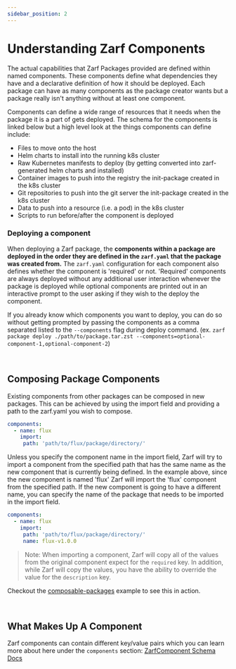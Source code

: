 ```yaml
---
sidebar_position: 2
---
```


# Understanding Zarf Components

The actual capabilities that Zarf Packages provided are defined within named components. These components define what dependencies they have and a declarative definition of how it should be deployed. Each package can have as many components as the package creator wants but a package really isn't anything without at least one component.

Components can define a wide range of resources that it needs when the package it is a part of gets deployed. The schema for the components is linked below but a high level look at the things components can define include:
 * Files to move onto the host
 * Helm charts to install into the running k8s cluster
 * Raw Kubernetes manifests to deploy (by getting converted into zarf-generated helm charts and installed)
 * Container images to push into the registry the init-package created in the k8s cluster
 * Git repositories to push into the git server the init-package created in the k8s cluster
 * Data to push into a resource (i.e. a pod) in the k8s cluster
 * Scripts to run before/after the component is deployed


### Deploying a component
When deploying a Zarf package, the **components within a package are deployed in the order they are defined in the `zarf.yaml` that the package was created from.** The `zarf.yaml` configuration for each component also defines whether the component is 'required' or not. 'Required' components are always deployed without any additional user interaction whenever the package is deployed while optional components are printed out in an interactive prompt to the user asking if they wish to the deploy the component.

 If you already know which components you want to deploy, you can do so without getting prompted by passing the components as a comma separated listed to the `--components` flag during deploy command. (ex. `zarf package deploy ./path/to/package.tar.zst --components=optional-component-1,optional-component-2`)


&nbsp;


## Composing Package Components
Existing components from other packages can be composed in new packages. This can be achieved by using the import field and providing a path to the zarf.yaml you wish to compose.

```yaml
components:
  - name: flux
    import:
     path: 'path/to/flux/package/directory/'
```

Unless you specify the component name in the import field, Zarf will try to import a component from the specified path that has the same name as the new component that is currently being defined. In the example above, since the new component is named 'flux' Zarf will import the 'flux' component from the specified path. If the new component is going to have a different name, you can specify the name of the package that needs to be imported in the import field.


```yaml
components:
  - name: flux
    import:
     path: 'path/to/flux/package/directory/'
     name: flux-v1.0.0
```

> Note: When importing a component, Zarf will copy all of the values from the original component expect for the `required` key. In addition, while Zarf will copy the values, you have the ability to override the value for the `description` key.

 Checkout the [composable-packages](https://github.com/defenseunicorns/zarf/blob/master/examples/composable-packages/zarf.yaml) example to see this in action.

&nbsp;

## What Makes Up A Component
Zarf components can contain different key/value pairs which you can learn more about here under the `components` section: [ZarfComponent Schema Docs](../3-zarf-schema.md#components)

